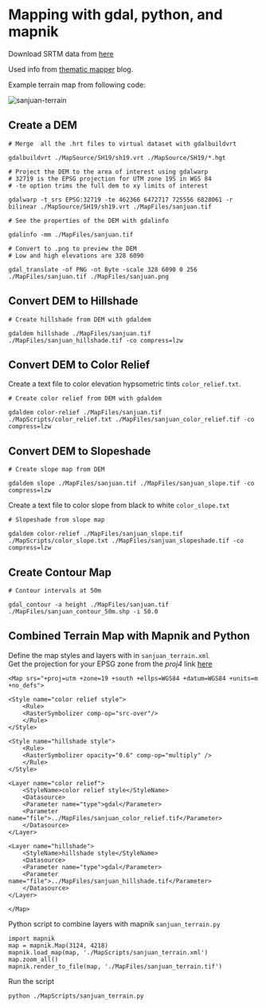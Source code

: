 # Mapping with gdal, python, and mapnik
Download SRTM data from [here](http://www.viewfinderpanoramas.org/dem3.html#andes)  

Used info from [thematic mapper](http://blog.thematicmapping.org/2012/06/digital-terrain-modeling-and-mapping.html) blog.

Example terrain map from following code:
  
![sanjuan-terrain](https://raw.githubusercontent.com/srmulcahy/ArgentinaBaseMap/master/MapFiles/sanjuan_terrain.png)

## Create a DEM

	# Merge  all the .hrt files to virtual dataset with gdalbuildvrt

	gdalbuildvrt ./MapSource/SH19/sh19.vrt ./MapSource/SH19/*.hgt

	# Project the DEM to the area of interest using gdalwarp
	# 32719 is the EPSG projection for UTM zone 19S in WGS 84
	# -te option trims the full dem to xy limits of interest

	gdalwarp -t_srs EPSG:32719 -te 462366 6472717 725556 6828061 -r bilinear ./MapSource/SH19/sh19.vrt ./MapFiles/sanjuan.tif

	# See the properties of the DEM with gdalinfo
	
	gdalinfo -mm ./MapFiles/sanjuan.tif

	# Convert to .png to preview the DEM
	# Low and high elevations are 328 6090
	
	gdal_translate -of PNG -ot Byte -scale 328 6090 0 256 ./MapFiles/sanjuan.tif ./MapFiles/sanjuan.png
	

## Convert DEM to Hillshade

	# Create hillshade from DEM with gdaldem
	
	gdaldem hillshade ./MapFiles/sanjuan.tif ./MapFiles/sanjuan_hillshade.tif -co compress=lzw


## Convert DEM to Color Relief

Create a text file to color elevation hypsometric tints `color_relief.txt`.

	# Create color relief from DEM with gdaldem

	gdaldem color-relief ./MapFiles/sanjuan.tif ./MapScripts/color_relief.txt ./MapFiles/sanjuan_color_relief.tif -co compress=lzw


## Convert DEM to Slopeshade

	# Create slope map from DEM
	
	gdaldem slope ./MapFiles/sanjuan.tif ./MapFiles/sanjuan_slope.tif -co compress=lzw

Create a text file to color slope from black to white `color_slope.txt`

	# Slopeshade from slope map	
	
	gdaldem color-relief ./MapFiles/sanjuan_slope.tif ./MapScripts/color_slope.txt ./MapFiles/sanjuan_slopeshade.tif -co compress=lzw


## Create Contour Map
	
	# Contour intervals at 50m	

	gdal_contour -a height ./MapFiles/sanjuan.tif ./MapFiles/sanjuan_contour_50m.shp -i 50.0


## Combined Terrain Map with Mapnik and Python

Define the map styles and layers with in `sanjuan_terrain.xml`  
Get the projection for your EPSG zone from the *proj4* link [here](http://spatialreference.org/ref/epsg/32719/)

	<Map srs="+proj=utm +zone=19 +south +ellps=WGS84 +datum=WGS84 +units=m +no_defs">
 
  	<Style name="color relief style">
    	<Rule>
      	<RasterSymbolizer comp-op="src-over"/>
    	</Rule>
  	</Style>

  	<Style name="hillshade style">
    	<Rule>
      	<RasterSymbolizer opacity="0.6" comp-op="multiply" />
    	</Rule>
  	</Style>
 
  	<Layer name="color relief">
    	<StyleName>color relief style</StyleName>
    	<Datasource>
      	<Parameter name="type">gdal</Parameter>
      	<Parameter name="file">../MapFiles/sanjuan_color_relief.tif</Parameter>
    	</Datasource>
  	</Layer>

  	<Layer name="hillshade">
    	<StyleName>hillshade style</StyleName>
    	<Datasource>
      	<Parameter name="type">gdal</Parameter>
      	<Parameter name="file">../MapFiles/sanjuan_hillshade.tif</Parameter>
    	</Datasource>
  	</Layer>
 
	</Map>

Python script to combine layers with mapnik `sanjuan_terrain.py`

	import mapnik
	map = mapnik.Map(3124, 4218)
	mapnik.load_map(map, './MapScripts/sanjuan_terrain.xml')
	map.zoom_all() 
	mapnik.render_to_file(map, './MapFiles/sanjuan_terrain.tif')

Run the script

	python ./MapScripts/sanjuan_terrain.py


